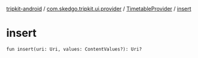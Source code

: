 [tripkit-android](../../index.md) / [com.skedgo.tripkit.ui.provider](../index.md) / [TimetableProvider](index.md) / [insert](./insert.md)

# insert

`fun insert(uri: Uri, values: ContentValues?): Uri?`
